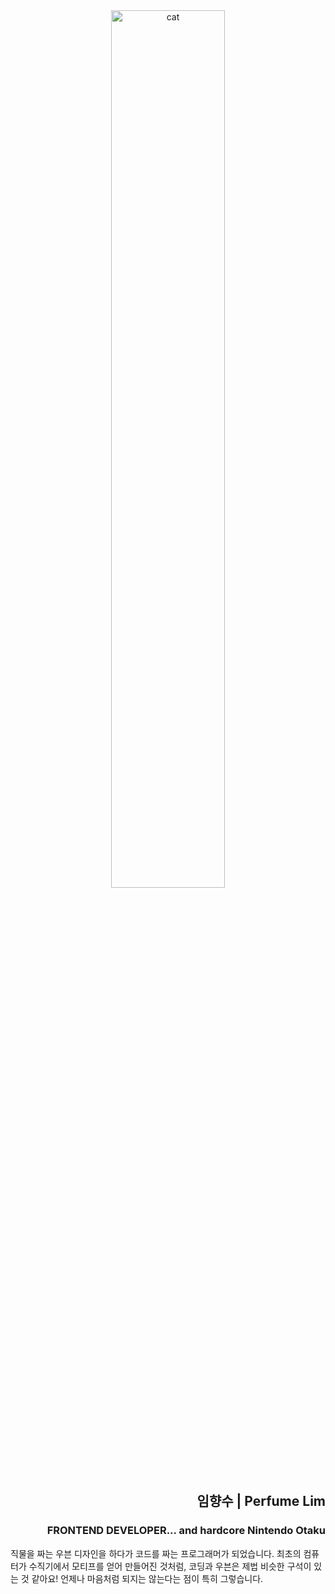 <div align="center">
<img src='https://velog.velcdn.com/images/perfumellim/post/1c24c04a-ae39-4c4e-af74-a79f595d05b6/image.jpeg' alt="cat" width="60%">
</div>
<div align="right">
<h2>임향수 | Perfume Lim</h2>
<h3>FRONTEND DEVELOPER<span>... and hardcore Nintendo Otaku</span></h3>
</div>
<div align="left">
<p>직물을 짜는 우븐 디자인을 하다가 코드를 짜는 프로그래머가 되었습니다. 최초의 컴퓨터가 수직기에서 모티프를 얻어 만들어진 것처럼, 코딩과 우븐은 제법 비슷한 구석이 있는 것 같아요! 언제나 마음처럼 되지는 않는다는 점이 특히 그렇습니다.</p>
</div>
